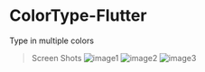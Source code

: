 # ColorType-Flutter
Type in multiple colors
> Screen Shots
![image1](/../images/1.jpeg)
![image2](/../images/2.jpeg)
![image3](/../images/3.jpeg)
